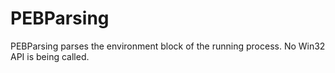 # PEBParsing
PEBParsing parses the environment block of the running process. No Win32 API is being called.
